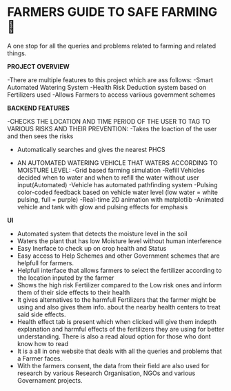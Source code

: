 # FARMERS GUIDE TO SAFE FARMING  🌾

A one stop for all the queries and problems related to farming and related things.

**PROJECT OVERVIEW**

-There are multiple features to this project which are ass follows:
 -Smart Automated Watering System 
 -Health Risk Deduction system based on Fertilizers used 
 -Allows Farmers to access variious government schemes 

 
**BACKEND FEATURES**


-CHECKS THE LOCATION AND TIME PERIOD OF THE USER TO TAG TO VARIOUS RISKS AND THEIR PREVENTION:
 -Takes the loaction of the user and then sees the risks
 - Automatically searches and gives the nearest PHCS

- AN AUTOMATED WATERING VEHICLE THAT WATERS ACCORDING TO MOISTURE LEVEL:
  -Grid based farming simulation
  -Refill Vehicles decided when to water and when to refill the water without user input(Automated)
  -Vehicle has automated pathfinding system
  -Pulsing color-coded feedback based on vehicle water level (low water = white pulsing, full = purple)
  -Real-time 2D animation with matplotlib
  -Animated vehicle and tank with glow and pulsing effects for emphasis





**UI**

- Automated system that detects the moisture level in the soil
- Waters the plant that has low Moisture level without human interference
- Easy Inerface to check up on crop health and Status
- Easy access to Help Schemes and other Government schemes that are helpfull for farmers.
- Helpfull interface that allows farmers to select the fertilizer according to the location inputed by the farmer
- Shows the high risk Fertilizer compared to the Low risk ones and inform them of their side effects to their health
- It gives alternatives to the harmfull Fertilizers that the farmer might be using and also gives them info. about the nearby health centers to treat said side effects.
- Health effect tab is present which when clicked will give them indepth explanation and harmful effects of the fertilizers they are using for better understanding. There is also a read aloud option for those who dont know how to read
- It is a all in one website that deals with all the queries and problems that a Farmer faces.
- With the farmers consent, the data from their field are also used for research by various Research Organisation, NGOs and various Governament projects. 
